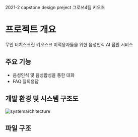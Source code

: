 2021-2 capstone design preject 그로쓰4팀 키오조

# 프로젝트 개요
 
무인 터치스크린 키오스크 미적응자들을 위한 음성인식 AI 점원 서비스 

## 주요 기능

- 음성인식 및 음성합성을 통한 대화
- FAQ 질의응답

## 개발 환경 및 시스템 구조도

![systemarchitecture](https://user-images.githubusercontent.com/61787171/142222646-9553d944-85c2-4bcc-b2b3-4cfc67f9545c.PNG)

## 파일 구조 
